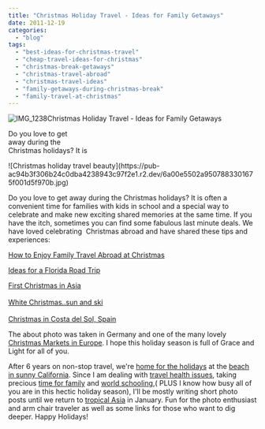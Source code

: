 ```yaml
---
title: "Christmas Holiday Travel - Ideas for Family Getaways"
date: 2011-12-19
categories: 
  - "blog"
tags: 
  - "best-ideas-for-christmas-travel"
  - "cheap-travel-ideas-for-christmas"
  - "christmas-break-getaways"
  - "christmas-travel-abroad"
  - "christmas-travel-ideas"
  - "family-getaways-during-christmas-break"
  - "family-travel-at-christmas"
---
```


![IMG_1238](https://pub-ac94b3f306b24c0dba4238943c97f2e1.r2.dev/6a00e5502a950788330154388a4fcf970c.jpg)Christmas Holiday Travel - 
Ideas for Family Getaways

Do you love to get  
away during the  
Christmas holidays? It is

<!--more--> ![Christmas holiday travel beauty](https://pub-ac94b3f306b24c0dba4238943c97f2e1.r2.dev/6a00e5502a9507883301675f001d5f970b.jpg)  
  
  

Do you love to get away during the Christmas holidays? It is often a convenient time for families with kids in school and a special way to celebrate and make new exciting shared memories at the same time. If you have the itch, sometimes you can find some fabulous last minute deals. We have loved celebrating  Christmas abroad and have shared these tips and experiences:  
  
[How to Enjoy Family Travel Abroad at Christmas](https://pub-ac94b3f306b24c0dba4238943c97f2e1.r2.dev/2009/12/how-to-enjoy-family-travel-abroad-at-christmas-digital-nomad-4hww-extended-travel-holidays.html "how to enjoy family travel abroad")  
  
[Ideas for a Florida Road Trip](https://pub-ac94b3f306b24c0dba4238943c97f2e1.r2.dev/2011/10/florida-road-trip-sun-fun-family-vacation.html "ideas for a florida road trip")  
  
[First Christmas in Asia](https://pub-ac94b3f306b24c0dba4238943c97f2e1.r2.dev/2010/12/first-christmas-in-asia.html "first christmas in Asia")  
[  
White Christmas..sun and ski](https://pub-ac94b3f306b24c0dba4238943c97f2e1.r2.dev/2007/01/white-xmas-sort.html "white christmas sun and ski")  
[  
Christmas in Costa del Sol, Spain](https://pub-ac94b3f306b24c0dba4238943c97f2e1.r2.dev/2007/01/santa-come-or-p.html "Christmas in Costa del Sol")  
  
  
The about photo was taken in Germany and one of the many lovely [Christmas Markets in Europe](https://pub-ac94b3f306b24c0dba4238943c97f2e1.r2.dev/2011/11/christmas-markets-in-europe-dont-miss.html "christmas markets in Europe"). I hope this holiday season is full of Grace and Light for all of you.

After 6 years on non-stop travel, we're [home for the holidays](https://pub-ac94b3f306b24c0dba4238943c97f2e1.r2.dev/2011/11/home-for-the-holidays.html "home for the holidays") at the [beach in sunny California](https://pub-ac94b3f306b24c0dba4238943c97f2e1.r2.dev/2011/01/homeaway-santa-cruz-beach-house-vacation-rental-review-best-family-friendly-lodging.html "beach in sunny california"). Since I am dealing with [travel health issues](https://pub-ac94b3f306b24c0dba4238943c97f2e1.r2.dev/2011/09/travel-health-secrets-for-long-term-digital-nomads.html "travel health"), taking precious [time for family](https://pub-ac94b3f306b24c0dba4238943c97f2e1.r2.dev/2010/12/mourning-while-traveling-tribute-to-al-grief-and-travel-deathdying-at-a-distance.html "time for family") and [world schooling](https://pub-ac94b3f306b24c0dba4238943c97f2e1.r2.dev/2010/03/long-term-family-travel-homeschool-roadschool-world-school-digitalnomad-lifestyle-design-virtual-.html "world schooling"),( PLUS I know how busy all of you are in this hectic holiday season), I'll be mostly writing short photo posts until we return to [tropical Asia](https://pub-ac94b3f306b24c0dba4238943c97f2e1.r2.dev/2011/01/tropical-winter-home-in-penang-malaysia-location-indenpendent-digital-nomad-long-term-travel-tips-.html "tropical asia") in January. Fun for the photo enthusiast and arm chair traveler as well as some links for those who want to dig deeper. Happy Holidays!
